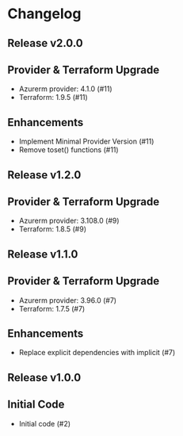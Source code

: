# Changelog

## Release v2.0.0

## Provider & Terraform Upgrade
- Azurerm provider: 4.1.0 (#11)
- Terraform: 1.9.5 (#11)
## Enhancements
- Implement Minimal Provider Version (#11)
- Remove toset() functions (#11)
   
## Release v1.2.0

## Provider & Terraform Upgrade
- Azurerm provider: 3.108.0 (#9)
- Terraform: 1.8.5 (#9)
   
## Release v1.1.0

## Provider & Terraform Upgrade

- Azurerm provider: 3.96.0 (#7)
- Terraform: 1.7.5 (#7)

## Enhancements

- Replace explicit dependencies with implicit (#7)
   
## Release v1.0.0

## Initial Code

- Initial code (#2)


   